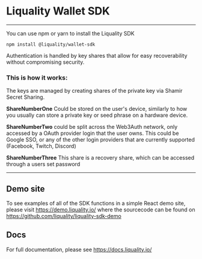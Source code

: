 # Liquality Wallet SDK

---

You can use npm or yarn to install the Liquality SDK

```
npm install @liquality/wallet-sdk
```

Authentication is handled by key shares that allow for easy recoverability without compromising security.

### This is how it works:

The keys are managed by creating shares of the private key via Shamir Secret Sharing.

**ShareNumberOne** Could be stored on the user's device, similarly to how you usually can store a private key or seed phrase on a hardware device.

**ShareNumberTwo** could be split across the Web3Auth network, only accessed by a OAuth provider login that the user owns. This could be Google SSO, or any of the other login providers that are currently supported (Facebook, Twitch, Discord)

**ShareNumberThree**
This share is a recovery share, which can be accessed through a users set password

---

## Demo site
To see examples of all of the SDK functions in a simple React demo site, please visit https://demo.liquality.io/
where the sourcecode can be found on https://github.com/liquality/liquality-sdk-demo 

## Docs

For full documentation, please see https://docs.liquality.io/
